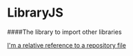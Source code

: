 LibraryJS
=========

####The library to import other libraries


[I'm a relative reference to a repository file](LICENSE)
